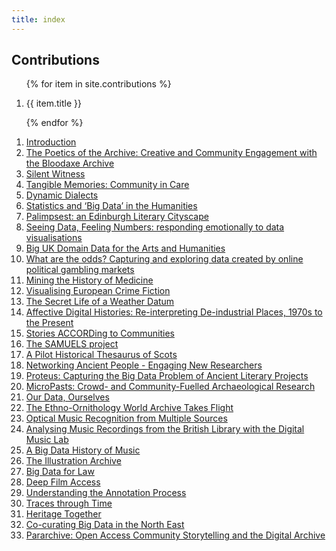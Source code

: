 ```yaml
---
title: index
---
```


## Contributions
<ol>

{% for item in site.contributions %}

<li>{{ item.title }}</li>

{% endfor %}

</ol>

1. [Introduction](01_Introduction.html)
2. [The Poetics of the Archive: Creative and Community Engagement with the Bloodaxe Archive](02.html)
3. [Silent Witness](03.html)
4. [Tangible Memories: Community in Care](04.html)
5. [Dynamic Dialects](05.html)
6. [Statistics and ‘Big Data’ in the Humanities](06.html)
7. [Palimpsest: an Edinburgh Literary Cityscape](07.html)
8. [Seeing Data, Feeling Numbers: responding emotionally to data visualisations](08.html)
9. [Big UK Domain Data for the Arts and Humanities](09.html)
10. [What are the odds? Capturing and exploring data created by online political gambling markets](10.html)
11. [Mining the History of Medicine](11.html)
12. [Visualising European Crime Fiction](12.html)
13. [The Secret Life of a Weather Datum](13.html)
14. [Affective Digital Histories: Re-interpreting De-industrial Places, 1970s to the Present
](14.html)
15. [Stories ACCORDing to Communities](15.html)
16. [The SAMUELS project](16.html)
17. [A Pilot Historical Thesaurus of Scots](17.html)
18. [Networking Ancient People - Engaging New Researchers](18.html)
19. [Proteus: Capturing the Big Data Problem of Ancient Literary Projects](19.html)
20. [MicroPasts: Crowd- and Community-Fuelled Archaeological Research](20.html)
21. [Our Data, Ourselves](21.html)
22. [The Ethno-Ornithology World Archive Takes Flight](22.html)
23. [Optical Music Recognition from Multiple Sources](23.html)
24. [Analysing Music Recordings from the British Library with the Digital Music Lab](24.html)
25. [A Big Data History of Music](25.html)
26. [The Illustration Archive](26.html)
27. [Big Data for Law](27.html)
28. [Deep Film Access](28.html)
29. [Understanding the Annotation Process](29.html)
30. [Traces through Time](30.html)
31. [Heritage Together](31.html)
32. [Co-curating Big Data in the North East](32.html)
33. [Pararchive: Open Access Community Storytelling and the Digital Archive](33.html)
